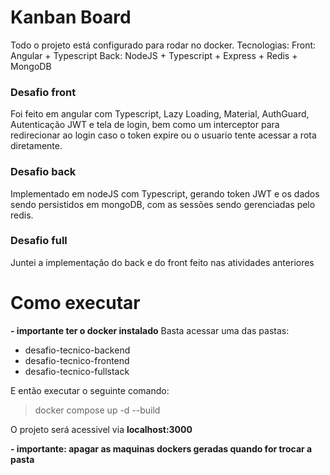 # Kanban Board

Todo o projeto está configurado para rodar no docker.
Tecnologias:
Front: Angular + Typescript
Back: NodeJS + Typescript + Express + Redis + MongoDB

### Desafio front
Foi feito em angular com Typescript, Lazy Loading, Material, AuthGuard, Autenticação JWT e tela de login, bem como um interceptor para redirecionar ao login caso o token expire ou o usuario tente acessar a rota diretamente.

### Desafio back
Implementado em nodeJS com Typescript, gerando token JWT e os dados sendo persistidos em mongoDB, com as sessões sendo gerenciadas pelo redis.

### Desafio full
Juntei a implementação do back e do front feito nas atividades anteriores

# Como executar

**- importante ter o docker instalado**
Basta acessar uma das pastas:
- desafio-tecnico-backend
- desafio-tecnico-frontend
- desafio-tecnico-fullstack

E então executar o seguinte comando:
> docker compose up -d --build

O projeto será acessivel via **localhost:3000**

**- importante: apagar as maquinas dockers geradas quando for trocar a pasta**